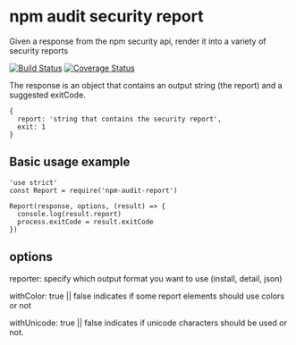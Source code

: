 # npm audit security report

Given a response from the npm security api, render it into a variety of security reports

[![Build Status](https://travis-ci.org/npm/npm-audit-report.svg?branch=master)](https://travis-ci.org/npm/npm-audit-report)
[![Coverage Status](https://coveralls.io/repos/github/npm/npm-audit-report/badge.svg?branch=master)](https://coveralls.io/github/npm/npm-audit-report?branch=master)

The response is an object that contains an output string (the report) and a suggested exitCode.
```
{
  report: 'string that contains the security report',
  exit: 1
}
```


## Basic usage example

```
'use strict'
const Report = require('npm-audit-report')

Report(response, options, (result) => {
  console.log(result.report)
  process.exitCode = result.exitCode
})
```


## options

reporter: 
  specify which output format you want to use (install, detail, json)

withColor: 
  true || false indicates if some report elements should use colors or not

withUnicode: 
  true || false indicates if unicode characters should be used or not.





